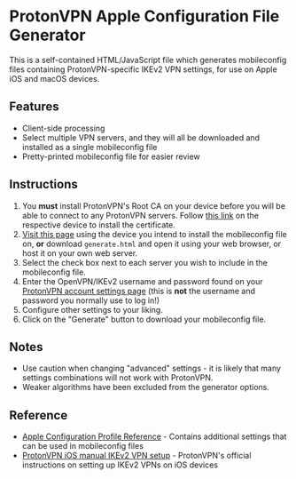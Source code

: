 # ProtonVPN Apple Configuration File Generator

This is a self-contained HTML/JavaScript file which generates mobileconfig files containing ProtonVPN-specific IKEv2 VPN settings, for use on Apple iOS and macOS devices.

## Features

* Client-side processing
* Select multiple VPN servers, and they will all be downloaded and installed as a single mobileconfig file
* Pretty-printed mobileconfig file for easier review

## Instructions

1. You **must** install ProtonVPN's Root CA on your device before you will be able to connect to any ProtonVPN servers. Follow [this link](https://protonvpn.com/download/ProtonVPN_ike_root.der) on the respective device to install the certificate.
1. [Visit this page](https://barracuda6.github.io/protonvpn-mobileconfig-generator/generate.html) using the device you intend to install the mobileconfig file on, **or** download `generate.html` and open it using your web browser, or host it on your own web server.
2. Select the check box next to each server you wish to include in the mobileconfig file.
3. Enter the OpenVPN/IKEv2 username and password found on your [ProtonVPN account settings page](https://account.protonvpn.com/settings) (this is **not** the username and password you normally use to log in!)
4. Configure other settings to your liking.
5. Click on the "Generate" button to download your mobileconfig file.

## Notes

* Use caution when changing "advanced" settings - it is likely that many settings combinations will not work with ProtonVPN.
* Weaker algorithms have been excluded from the generator options.

## Reference

* [Apple Configuration Profile Reference](https://developer.apple.com/enterprise/documentation/Configuration-Profile-Reference.pdf) - Contains additional settings that can be used in mobileconfig files
* [ProtonVPN iOS manual IKEv2 VPN setup](https://protonvpn.com/support/protonvpn-ios-manual-ikev2-vpn-setup/) - ProtonVPN's official instructions on setting up IKEv2 VPNs on iOS devices
